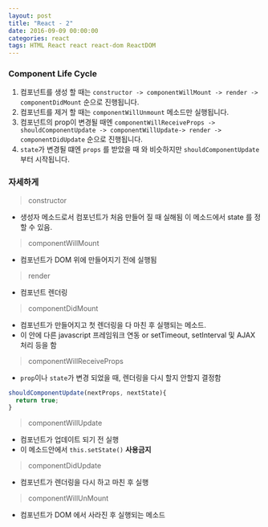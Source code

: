```yaml
---
layout: post
title: "React - 2"
date: 2016-09-09 00:00:00
categories: react
tags: HTML React react react-dom ReactDOM
---
```


### Component Life Cycle

1. 컴포넌트를 생성 할 때는 `constructor -> componentWillMount -> render -> componentDidMount` 순으로 진행됩니다.
2. 컴포넌트를 제거 할 때는 `componentWillUnmount` 메소드만 실행됩니다.
3. 컴포넌트의 prop이 변경될 때엔 `componentWillReceiveProps -> shouldComponentUpdate -> componentWillUpdate-> render -> componentDidUpdate` 순으로 진행됩니다.
4. `state`가 변경될 떄엔 `props` 를 받았을 때 와 비슷하지만 `shouldComponentUpdate` 부터 시작됩니다.

### 자세하게

>constructor

- 생성자 메소드로서 컴포넌트가 처음 만들어 질 때 실해됨 이 메소드에서 state 를 정할 수 있음.

>componentWillMount

- 컴포넌트가 DOM 위에 만들어지기 전에 실행됨

>render

- 컴포넌트 렌더링

>componentDidMount

- 컴포넌트가 만들어지고 첫 렌더링을 다 마친 후 실행되는 메소드.
- 이 안에 다른 javascript 프레임워크 연동 or setTimeout, setInterval 및 AJAX 처리 등을 함

>componentWillReceiveProps

- `prop`이나 `state`가 변경 되었을 때, 렌더링을 다시 할지 안할지 결정함

```javascript
shouldComponentUpdate(nextProps, nextState){
  return true;
}
```

>componentWillUpdate

- 컴포넌트가 업데이트 되기 전 실행
- 이 메소드안에서 `this.setState()` **사용금지**

>componentDidUpdate

- 컴포넌트가 렌더링을 다시 하고 마친 후 실행

>componentWillUnMount

- 컴포넌트가 DOM 에서 사라진 후 실행되는 메소드
